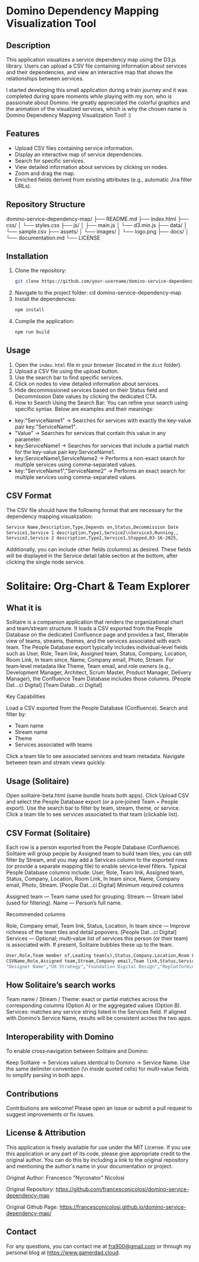 # Domino Dependency Mapping Visualization Tool

## Description
This application visualizes a service dependency map using the D3.js library. Users can upload a CSV file containing information about services and their dependencies, and view an interactive map that shows the relationships between services.

I started developing this small application during a train journey and it was completed during spare moments while playing with my son, who is passionate about Domino. He greatly appreciated the colorful graphics and the animation of the visualized services, which is why the chosen name is Domino Dependency Mapping Visualization Tool! :) 

## Features
- Upload CSV files containing service information.
- Display an interactive map of service dependencies.
- Search for specific services.
- View detailed information about services by clicking on nodes.
- Zoom and drag the map.
- Enriched fields derived from existing attributes (e.g., automatic Jira filter URLs).

## Repository Structure
domino-service-dependency-map/ ├── README.md ├── index.html ├── css/ │ └── styles.css ├── js/ │ ├── main.js │ └── d3.min.js ├── data/ │ └── sample.csv ├── assets/ │ └── images/ │ └── logo.png ├── docs/ │ └── documentation.md └── LICENSE


## Installation
1. Clone the repository:
   ```bash
   git clone https://github.com/your-username/domino-service-dependency-map.git
2. Navigate to the project folder:
cd domino-service-dependency-map
3. Install the dependencies:
   ```bash
   npm install
4. Compile the application:
   ```bash
   npm run build

## Usage
1. Open the `index.html` file in your browser (located in the `dist` folder).
2. Upload a CSV file using the upload button.
3. Use the search bar to find specific services.
4. Click on nodes to view detailed information about services.
5. Hide decommissioned services based on their Status field and Decommission Date values by clicking the dedicated CTA.
6. How to Search Using the Search Bar: You can refine your search using specific syntax. Below are examples and their meanings:
- key:"ServiceName1" → Searches for services with exactly the key-value pair key:"ServiceName1".
- "Value" → Searches for services that contain this value in any parameter.
- key:ServiceName1 → Searches for services that include a partial match for the key-value pair key:ServiceName1.
- key:ServiceName1,ServiceName2 → Performs a non-exact search for multiple services using comma-separated values.
- key:"ServiceName1","ServiceName2" → Performs an exact search for multiple services using comma-separated values.


## CSV Format
The CSV file should have the following format that are necessary for the dependency mapping visualization:
   ```bash
   Service Name,Description,Type,Depends on,Status,Decommission Date
   Service1,Service 1 description,Type1,Service2\nService3,Running,,
   Service2,Service 2 description,Type2,Service1,Stopped,03-16-2025,
   ```

Additionally, you can include other fields (columns) as desired. These fields will be displayed in the Service detail table section at the bottom, after clicking the single node service. 

# Solitaire: Org‑Chart & Team Explorer
## What it is
Solitaire is a companion application that renders the organizational chart and team/stream structure. It loads a CSV exported from the People Database on the dedicated Confluence page and provides a fast, filterable view of teams, streams, themes, and the services associated with each team. The People Database export typically includes individual‑level fields such as User, Role, Team link, Assigned team, Status, Company, Location, Room Link, In team since, Name, Company email, Photo, Stream.
For team‑level metadata like Theme, Team email, and role owners (e.g., Development Manager, Architect, Scrum Master, Product Manager, Delivery Manager), the Confluence Team Database includes those columns. [People Dat...ci Digital] [Team Datab...ci Digital]

Key Capabilities

Load a CSV exported from the People Database (Confluence).
Search and filter by:

- Team name
- Stream name
- Theme
- Services associated with teams


Click a team tile to see associated services and team metadata.
Navigate between team and stream views quickly.

## Usage (Solitaire)

Open solitaire-beta.html (same bundle hosts both apps).
Click Upload CSV and select the People Database export (or a pre‑joined Team + People export).
Use the search bar to filter by team, stream, theme, or service.
Click a team tile to see services associated to that team (clickable list).


## CSV Format (Solitaire)

Each row is a person exported from the People Database (Confluence). Solitaire will group people by Assigned team to build team tiles; you can still filter by Stream, and you may add a Services column to the exported rows (or provide a separate mapping file) to enable service‑level filters. Typical People Database columns include: User, Role, Team link, Assigned team, Status, Company, Location, Room Link, In team since, Name, Company email, Photo, Stream. [People Dat...ci Digital]
Minimum required columns

Assigned team — Team name used for grouping.
Stream — Stream label (used for filtering).
Name — Person’s full name.

Recommended columns

Role, Company email, Team link, Status, Location, In team since — Improve richness of the team tiles and detail popovers. [People Dat...ci Digital]
Services — Optional; multi‑value list of services this person (or their team) is associated with. If present, Solitaire bubbles these up to the team.


``` bash
User,Role,Team member of,Leading team(s),Status,Company,Location,Room Link,In team since,Name,Company email,Photo,Stream,Team Stream,Team Theme,Team Development Manager,Team Architect,Team Delivery Manager,Team Scrum Master,Team Product Manager,Last Update,Team Managed Services
CSVName,Role,Assigned team,Stream,Company email,Team link,Status,Services
"Designer Name","UX Strategy","Foundation Digital Design","Replatforming Foundations","designer.name@Company.com","https://confluence/.../cb96a6d7-...","ACTIVE","Design System\nDesign Ops""Pinco Pallo","Delivery Manager","Delivery Management","Replatforming Foundations","pincopallo@company.com","https://confluence/.../02c2c794-...","ACTIVE","Platform Engineering\nAtlas""Mario Rossi","Product Manager","Teamcool","Replatforming themes","mario.rossi@company.com","https://confluence/.../d742fbd8-...","ACTIVE","PIM\nCatalog Enrichment"
```

## How Solitaire’s search works

Team name / Stream / Theme: exact or partial matches across the corresponding columns (Option A) or the aggregated values (Option B).
Services: matches any service string listed in the Services field. If aligned with Domino’s Service Name, results will be consistent across the two apps.

## Interoperability with Domino
To enable cross‑navigation between Solitaire and Domino:

Keep Solitaire → Services values identical to Domino → Service Name.
Use the same delimiter convention (\n inside quoted cells) for multi‑value fields to simplify parsing in both apps.


## Contributions
Contributions are welcome! Please open an issue or submit a pull request to suggest improvements or fix issues.

## License & Attribution
This application is freely available for use under the MIT License. If you use this application or any part of its code, please give appropriate credit to the original author. You can do this by including a link to the original repository and mentioning the author's name in your documentation or project.

Original Author: Francesco "Nyconator" Nicolosi

Original Repository: https://github.com/francesconicolosi/domino-service-dependency-map

Original Github Page: https://francesconicolosi.github.io/domino-service-dependency-map/

## Contact
For any questions, you can contact me at fra900@gmail.com or through my personal blog at https://www.gamerdad.cloud.